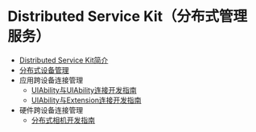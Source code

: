 # Distributed Service Kit（分布式管理服务）

- [Distributed Service Kit简介](distributedservice-kit-intro.md)
- [分布式设备管理](devicemanager-guidelines.md)
- 应用跨设备连接管理<!--abilityconnect-distributed-->
  - [UIAbility与UIAbility连接开发指南](abilityconnectmanager-guidelines.md)
  - [UIAbility与Extension连接开发指南](distributedextension-duidelines.md)
- 硬件跨设备连接管理<!--devconnect-distributed-->
  - [分布式相机开发指南](camera-distributed.md)